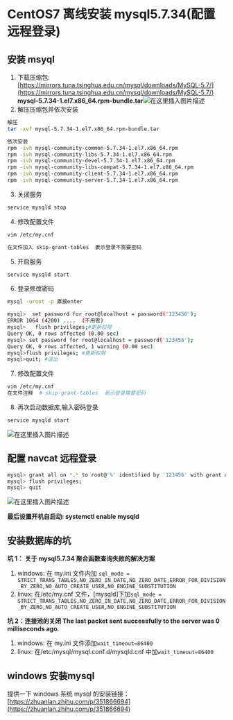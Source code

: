 # CentOS7 离线安装 mysql5.7.34(配置远程登录)

## 安装 msyql

1.  下载压缩包:[https://mirrors.tuna.tsinghua.edu.cn/mysql/downloads/MySQL-5.7/](https://mirrors.tuna.tsinghua.edu.cn/mysql/downloads/MySQL-5.7/)
    **mysql-5.7.34-1.el7.x86_64.rpm-bundle.tar**![在这里插入图片描述](https://img-blog.csdnimg.cn/f0d02f46df56449fbfa060c63bcee747.png?x-oss-process=image/watermark,type_ZHJvaWRzYW5zZmFsbGJhY2s,shadow_50,text_Q1NETiBAX-S8mumjnueahOiCpeeJmw==,size_20,color_FFFFFF,t_70,g_se,x_16)
2.  解压压缩包并依次安装

```sh
解压
tar -xvf mysql-5.7.34-1.el7.x86_64.rpm-bundle.tar

依次安装
rpm -ivh mysql-community-common-5.7.34-1.el7.x86_64.rpm
rpm -ivh mysql-community-libs-5.7.34-1.el7.x86_64.rpm
rpm -ivh mysql-community-devel-5.7.34-1.el7.x86_64.rpm
rpm -ivh mysql-community-libs-compat-5.7.34-1.el7.x86_64.rpm
rpm -ivh mysql-community-client-5.7.34-1.el7.x86_64.rpm
rpm -ivh mysql-community-server-5.7.34-1.el7.x86_64.rpm
```

3.  关闭服务

```sh
service mysqld stop
```

4.  修改配置文件

```sh
vim /etc/my.cnf

在文件加入 skip-grant-tables  表示登录不需要密码
```

5.  开启服务

```sh
service mysqld start
```

6.  登录修改密码

```sh
mysql -uroot -p 直接enter

mysql>	set password for root@localhost = password('123456');
ERROR 1064 (4200) ....  (不用管)
mysql>   flush privileges;#更新权限
Query OK, 0 rows affected (0.00 sec)
mysql> set password for root@localhost = password('123456');
Query OK, 0 rows affected, 1 warning (0.00 sec)
mysql>flush privileges; #更新权限
mysql>quit; #退出

```

7.  修改配置文件

```sh
vim /etc/my.cnf
在文件注释  # skip-grant-tables  表示登录需要密码
```

8.  再次启动数据库,输入密码登录

```sh
service mysqld start
```

![在这里插入图片描述](https://img-blog.csdnimg.cn/c5ae70e549104044835533fc6bb2cb59.png?x-oss-process=image/watermark,type_ZHJvaWRzYW5zZmFsbGJhY2s,shadow_50,text_Q1NETiBAX-S8mumjnueahOiCpeeJmw==,size_20,color_FFFFFF,t_70,g_se,x_16)

## 配置 navcat 远程登录

```sh
mysql> grant all on *.* to root@'%' identified by '123456' with grant option;
mysql> flush privileges;
mysql> quit
```

![在这里插入图片描述](https://img-blog.csdnimg.cn/32b99ab68dca449f9e3a61ad9c452123.png?x-oss-process=image/watermark,type_ZHJvaWRzYW5zZmFsbGJhY2s,shadow_50,text_Q1NETiBAX-S8mumjnueahOiCpeeJmw==,size_20,color_FFFFFF,t_70,g_se,x_16)

**最后设置开机自启动: systemctl enable mysqld**



## 安装数据库的坑

**坑 1： 关于 mysql5.7.34 聚合函数查询失败的解决方案**

1.  windows: 在 my.ini 文件内加 `sql_mode = STRICT_TRANS_TABLES,NO_ZERO_IN_DATE,NO_ZERO_DATE,ERROR_FOR_DIVISION_BY_ZERO,NO_AUTO_CREATE_USER,NO_ENGINE_SUBSTITUTION`
2.  linux: 在/etc/my.cnf 文件，[mysqld]下加`sql_mode = STRICT_TRANS_TABLES,NO_ZERO_IN_DATE,NO_ZERO_DATE,ERROR_FOR_DIVISION_BY_ZERO,NO_AUTO_CREATE_USER,NO_ENGINE_SUBSTITUTION`

**坑 2：连接池的关闭 The last packet sent successfully to the server was 0 milliseconds ago.**

1.  windows: 在 my.ini 文件添加`wait_timeout=86400`
2.  linux: 在/etc/mysql/mysql.conf.d/mysqld.cnf 中加`wait_timeout=86400`

## windows 安装mysql
提供一下 windows 系统 mysql 的安装链接：[https://zhuanlan.zhihu.com/p/351866694](https://zhuanlan.zhihu.com/p/351866694)